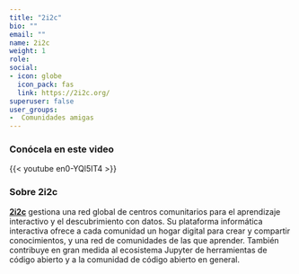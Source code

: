 ```yaml
---
title: "2i2c"
bio: ""
email: ""
name: 2i2c
weight: 1
role: 
social:
- icon: globe
  icon_pack: fas
  link: https://2i2c.org/
superuser: false
user_groups:
-  Comunidades amigas
---
```



### Conócela en este video

{{< youtube en0-YQl5IT4 >}} 

### Sobre 2i2c

**[2i2c](https://2i2c.org/)** gestiona una red global de centros comunitarios para el aprendizaje interactivo y el descubrimiento con datos. Su plataforma informática interactiva ofrece a cada comunidad un hogar digital para crear y compartir conocimientos, y una red de comunidades de las que aprender. También contribuye en gran medida al ecosistema Jupyter de herramientas de código abierto y a la comunidad de código abierto en general.
